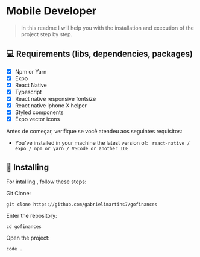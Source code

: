 # Mobile Developer

> In this readme I will help you with the installation and execution of the project step by step.

## 💻 Requirements (libs, dependencies, packages)

- [x] Npm or Yarn
- [x] Expo
- [x] React Native
- [x] Typescript
- [x] React native responsive fontsize
- [x] React native iphone X helper
- [x] Styled components
- [x] Expo vector icons

Antes de começar, verifique se você atendeu aos seguintes requisitos:

- You've installed in your machine the latest version of:
  ` react-native / expo / npm or yarn / VSCode or another IDE`

## 🚀 Installing

For intalling , follow these steps:

Git Clone:

```
git clone https://github.com/gabrielimartins7/gofinances
```

Enter the repository:

```
cd gofinances
```

Open the project:

```
code .
```
